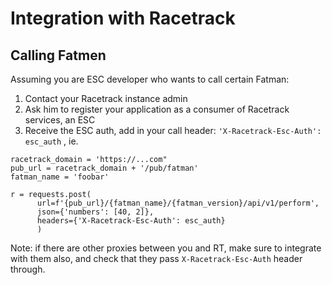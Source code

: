 # Integration with Racetrack 

## Calling Fatmen

Assuming you are ESC developer who wants to call certain Fatman:

1. Contact your Racetrack instance admin
2. Ask him to register your application as a consumer of Racetrack services, an ESC   
3. Receive the ESC auth, add in your call header:
   `'X-Racetrack-Esc-Auth': esc_auth` , ie.

```
racetrack_domain = 'https://...com"
pub_url = racetrack_domain + '/pub/fatman'
fatman_name = 'foobar'

r = requests.post(
      url=f'{pub_url}/{fatman_name}/{fatman_version}/api/v1/perform', 
      json={'numbers': [40, 2]}, 
      headers={'X-Racetrack-Esc-Auth': esc_auth}
      )
```

Note: if there are other proxies between you and RT, make sure to integrate with
them also, and check that they pass `X-Racetrack-Esc-Auth` header through.
